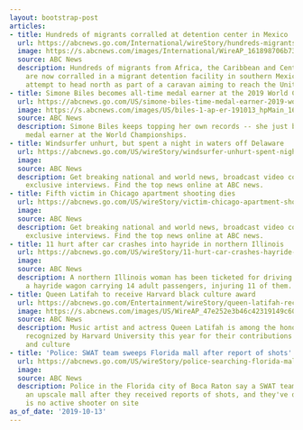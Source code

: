 ```yaml
---
layout: bootstrap-post
articles:
- title: Hundreds of migrants corralled at detention center in Mexico
  url: https://abcnews.go.com/International/wireStory/hundreds-migrants-corralled-detention-center-mexico-66250960
  image: https://s.abcnews.com/images/International/WireAP_161898706b73470f8716e6060c61526f_16x9_992.jpg
  source: ABC News
  description: Hundreds of migrants from Africa, the Caribbean and Central America
    are now corralled in a migrant detention facility in southern Mexico after a futile
    attempt to head north as part of a caravan aiming to reach the United States
- title: Simone Biles becomes all-time medal earner at the 2019 World Championships
  url: https://abcnews.go.com/US/simone-biles-time-medal-earner-2019-world-championships/story?id=66247997
  image: https://s.abcnews.com/images/US/biles-1-ap-er-191013_hpMain_16x9_992.jpg
  source: ABC News
  description: Simone Biles keeps topping her own records -- she just became the all-time
    medal earner at the World Championships.
- title: Windsurfer unhurt, but spent a night in waters off Delaware
  url: https://abcnews.go.com/US/wireStory/windsurfer-unhurt-spent-night-waters-off-delaware-66250336
  image: 
  source: ABC News
  description: Get breaking national and world news, broadcast video coverage, and
    exclusive interviews. Find the top news online at ABC news.
- title: Fifth victim in Chicago apartment shooting dies
  url: https://abcnews.go.com/US/wireStory/victim-chicago-apartment-shooting-dies-66250335
  image: 
  source: ABC News
  description: Get breaking national and world news, broadcast video coverage, and
    exclusive interviews. Find the top news online at ABC news.
- title: 11 hurt after car crashes into hayride in northern Illinois
  url: https://abcnews.go.com/US/wireStory/11-hurt-car-crashes-hayride-northern-illinois-66249930
  image: 
  source: ABC News
  description: A northern Illinois woman has been ticketed for driving her car into
    a hayride wagon carrying 14 adult passengers, injuring 11 of them.
- title: Queen Latifah to receive Harvard black culture award
  url: https://abcnews.go.com/Entertainment/wireStory/queen-latifah-receive-harvard-black-culture-award-66249667
  image: https://s.abcnews.com/images/US/WireAP_47e252e3b46c42319149c60a746bf285_16x9_992.jpg
  source: ABC News
  description: Music artist and actress Queen Latifah is among the honorees being
    recognized by Harvard University this year for their contributions to black history
    and culture
- title: 'Police: SWAT team sweeps Florida mall after report of shots'
  url: https://abcnews.go.com/US/wireStory/police-searching-florida-mall-report-incident-66249318
  image: 
  source: ABC News
  description: Police in the Florida city of Boca Raton say a SWAT team is sweeping
    an upscale mall after they received reports of shots, and they've determined there
    is no active shooter on site
as_of_date: '2019-10-13'
---
```


